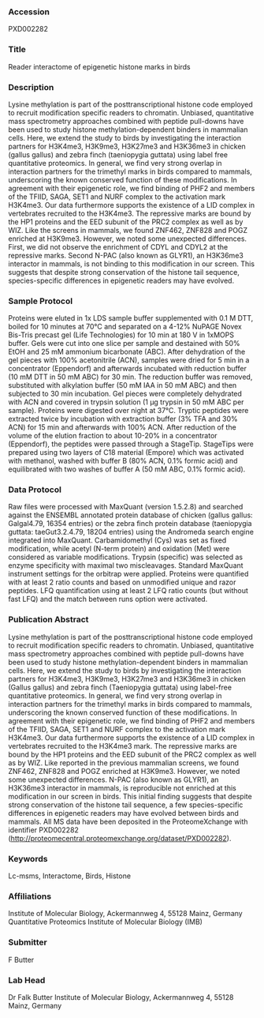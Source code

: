 ### Accession
PXD002282

### Title
Reader interactome of epigenetic histone marks in birds

### Description
Lysine methylation is part of the posttranscriptional histone code employed to recruit modification specific readers to chromatin. Unbiased, quantitative mass spectrometry approaches combined with peptide pull-downs have been used to study histone methylation-dependent binders in mammalian cells. Here, we extend the study to birds by investigating the interaction partners for H3K4me3, H3K9me3, H3K27me3 and H3K36me3 in chicken (gallus gallus) and zebra finch (taeniopygia guttata) using label free quantitative proteomics. In general, we find very strong overlap in interaction partners for the trimethyl marks in birds compared to mammals, underscoring the known conserved function of these modifications. In agreement with their epigenetic role, we find binding of PHF2 and members of the TFIID, SAGA, SET1 and NURF complex to the activation mark H3K4me3. Our data furthermore supports the existence of a LID complex in vertebrates recruited to the H3K4me3. The repressive marks are bound by the HP1 proteins and the EED subunit of the PRC2 complex as well as by WIZ. Like the screens in mammals, we found ZNF462, ZNF828 and POGZ enriched at H3K9me3. However, we noted some unexpected differences. First, we did not observe the enrichment of CDYL and CDYL2 at the repressive marks. Second N-PAC (also known as GLYR1), an H3K36me3 interactor in mammals, is not binding to this modification in our screen. This suggests that despite strong conservation of the histone tail sequence, species-specific differences in epigenetic readers may have evolved.

### Sample Protocol
Proteins were eluted in 1x LDS sample buffer supplemented with 0.1 M DTT, boiled for 10 minutes at 70°C and separated on a 4-12% NuPAGE Novex Bis-Tris precast gel (Life Technologies) for 10 min at 180 V in 1xMOPS buffer. Gels were cut into one slice per sample and destained with 50% EtOH and 25 mM ammonium bicarbonate (ABC). After dehydration of the gel pieces with 100% acetonitrile (ACN), samples were dried for 5 min in a concentrator (Eppendorf) and afterwards incubated with reduction buffer (10 mM DTT in 50 mM ABC) for 30 min. The reduction buffer was removed, substituted with alkylation buffer (50 mM IAA in 50 mM ABC) and then subjected to 30 min incubation. Gel pieces were completely dehydrated with ACN and covered in trypsin solution (1 μg trypsin in 50 mM ABC per sample). Proteins were digested over night at 37°C. Tryptic peptides were extracted twice by incubation with extraction buffer (3% TFA and 30% ACN) for 15 min and afterwards with 100% ACN. After reduction of the volume of the elution fraction to about 10-20% in a concentrator (Eppendorf), the peptides were passed through a StageTip. StageTips were prepared using two layers of C18 material (Empore) which was activated with methanol, washed with buffer B (80% ACN, 0.1% formic acid) and equilibrated with two washes of buffer A (50 mM ABC, 0.1% formic acid).

### Data Protocol
Raw files were processed with MaxQuant (version 1.5.2.8) and searched against the ENSEMBL annotated protein database of chicken (gallus gallus: Galgal4.79, 16354 entries) or the zebra finch protein database (taeniopygia guttata: taeGut3.2.4.79, 18204 entries) using the Andromeda search engine  integrated into MaxQuant. Carbamidomethyl (Cys) was set as fixed modification, while acetyl (N-term protein) and oxidation (Met) were considered as variable modifications. Trypsin (specific) was selected as enzyme specificity with maximal two miscleavages. Standard MaxQuant instrument settings for the orbitrap were applied. Proteins were quantified with at least 2 ratio counts and based on unmodified unique and razor peptides. LFQ quantification using at least 2 LFQ ratio counts (but without fast LFQ) and the match between runs option were activated.

### Publication Abstract
Lysine methylation is part of the posttranscriptional histone code employed to recruit modification specific readers to chromatin. Unbiased, quantitative mass spectrometry approaches combined with peptide pull-downs have been used to study histone methylation-dependent binders in mammalian cells. Here, we extend the study to birds by investigating the interaction partners for H3K4me3, H3K9me3, H3K27me3 and H3K36me3 in chicken (Gallus gallus) and zebra finch (Taeniopygia guttata) using label-free quantitative proteomics. In general, we find very strong overlap in interaction partners for the trimethyl marks in birds compared to mammals, underscoring the known conserved function of these modifications. In agreement with their epigenetic role, we find binding of PHF2 and members of the TFIID, SAGA, SET1 and NURF complex to the activation mark H3K4me3. Our data furthermore supports the existence of a LID complex in vertebrates recruited to the H3K4me3 mark. The repressive marks are bound by the HP1 proteins and the EED subunit of the PRC2 complex as well as by WIZ. Like reported in the previous mammalian screens, we found ZNF462, ZNF828 and POGZ enriched at H3K9me3. However, we noted some unexpected differences. N-PAC (also known as GLYR1), an H3K36me3 interactor in mammals, is reproducible not enriched at this modification in our screen in birds. This initial finding suggests that despite strong conservation of the histone tail sequence, a few species-specific differences in epigenetic readers may have evolved between birds and mammals. All MS data have been deposited in the ProteomeXchange with identifier PXD002282 (http://proteomecentral.proteomexchange.org/dataset/PXD002282).

### Keywords
Lc-msms, Interactome, Birds, Histone

### Affiliations
Institute of Molecular Biology, Ackermannweg 4, 55128 Mainz, Germany
Quantitative Proteomics
Institute of Molecular Biology (IMB)

### Submitter
F Butter

### Lab Head
Dr Falk Butter
Institute of Molecular Biology, Ackermannweg 4, 55128 Mainz, Germany



